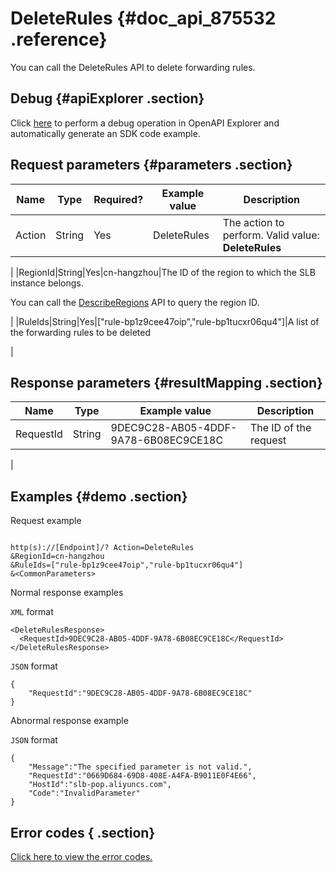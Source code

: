 # DeleteRules {#doc_api_875532 .reference}

You can call the DeleteRules API to delete forwarding rules.

## Debug {#apiExplorer .section}

Click [here](https://api.aliyun.com/#product=Slb&api=DeleteRules) to perform a debug operation in OpenAPI Explorer and automatically generate an SDK code example.

## Request parameters {#parameters .section}

|Name|Type|Required?|Example value|Description|
|----|----|---------|-------------|-----------|
|Action|String|Yes|DeleteRules|The action to perform. Valid value: **DeleteRules**

 |
|RegionId|String|Yes|cn-hangzhou|The ID of the region to which the SLB instance belongs.

 You can call the [DescribeRegions](~~27584~~) API to query the region ID.

 |
|RuleIds|String|Yes|\["rule-bp1z9cee47oip","rule-bp1tucxr06qu4"\]|A list of the forwarding rules to be deleted

 |

## Response parameters {#resultMapping .section}

|Name|Type|Example value|Description|
|----|----|-------------|-----------|
|RequestId|String|9DEC9C28-AB05-4DDF-9A78-6B08EC9CE18C|The ID of the request

 |

## Examples {#demo .section}

Request example

``` {#request_demo}

http(s)://[Endpoint]/? Action=DeleteRules
&RegionId=cn-hangzhou
&RuleIds=["rule-bp1z9cee47oip","rule-bp1tucxr06qu4"]
&<CommonParameters>

```

Normal response examples

`XML` format

``` {#xml_return_success_demo}
<DeleteRulesResponse>
  <RequestId>9DEC9C28-AB05-4DDF-9A78-6B08EC9CE18C</RequestId>
</DeleteRulesResponse>

```

`JSON` format

``` {#json_return_success_demo}
{
	"RequestId":"9DEC9C28-AB05-4DDF-9A78-6B08EC9CE18C"
}
```

Abnormal response example

`JSON` format

``` {#json_return_failed_demo}
{
	"Message":"The specified parameter is not valid.",
	"RequestId":"0669D684-69D8-408E-A4FA-B9011E0F4E66",
	"HostId":"slb-pop.aliyuncs.com",
	"Code":"InvalidParameter"
}
```

## Error codes { .section}

[Click here to view the error codes.](https://error-center.aliyun.com/status/product/Slb)

